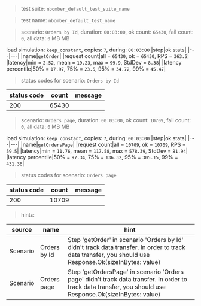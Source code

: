 > test suite: `nbomber_default_test_suite_name`

> test name: `nbomber_default_test_name`

> scenario: `Orders by Id`, duration: `00:03:00`, ok count: `65430`, fail count: `0`, all data: `0` MB MB

load simulation: `keep_constant`, copies: `7`, during: `00:03:00`
|step|ok stats|
|---|---|
|name|`getOrder`|
|request count|all = `65430`, ok = `65430`, RPS = `363.5`|
|latency|min = `2.52`, mean = `19.23`, max = `99.9`, StdDev = `8.38`|
|latency percentile|50% = `17.97`, 75% = `23.5`, 95% = `34.72`, 99% = `45.47`|
> status codes for scenario: `Orders by Id`

|status code|count|message|
|---|---|---|
|200|65430||

> scenario: `Orders page`, duration: `00:03:00`, ok count: `10709`, fail count: `0`, all data: `0` MB MB

load simulation: `keep_constant`, copies: `7`, during: `00:03:00`
|step|ok stats|
|---|---|
|name|`getOrdersPage`|
|request count|all = `10709`, ok = `10709`, RPS = `59.5`|
|latency|min = `11.76`, mean = `117.58`, max = `578.39`, StdDev = `81.94`|
|latency percentile|50% = `97.34`, 75% = `136.32`, 95% = `305.15`, 99% = `431.36`|
> status codes for scenario: `Orders page`

|status code|count|message|
|---|---|---|
|200|10709||

> hints:

|source|name|hint|
|---|---|---|
|Scenario|Orders by Id|Step 'getOrder' in scenario 'Orders by Id' didn't track data transfer. In order to track data transfer, you should use Response.Ok(sizeInBytes: value)|
|Scenario|Orders page|Step 'getOrdersPage' in scenario 'Orders page' didn't track data transfer. In order to track data transfer, you should use Response.Ok(sizeInBytes: value)|
